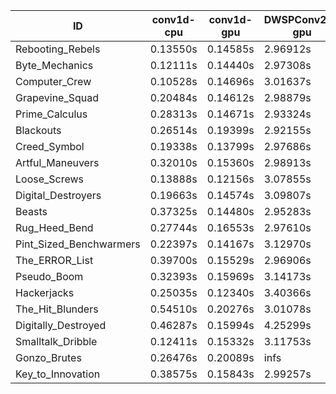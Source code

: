 |ID|conv1d-cpu|conv1d-gpu|DWSPConv2D-gpu|gemm-gpu|avg|
|-|-|-|-|-|-|
|Rebooting_Rebels|0.13550s|0.14585s|2.96912s|1.71781s|1.24207s|
|Byte_Mechanics|0.12111s|0.14440s|2.97308s|1.80905s|1.26191s|
|Computer_Crew|0.10528s|0.14696s|3.01637s|1.79346s|1.26552s|
|Grapevine_Squad|0.20484s|0.14612s|2.98879s|1.73617s|1.26898s|
|Prime_Calculus|0.28313s|0.14671s|2.93324s|1.71958s|1.27067s|
|Blackouts|0.26514s|0.19399s|2.92155s|1.71076s|1.27286s|
|Creed_Symbol|0.19338s|0.13799s|2.97686s|1.82031s|1.28214s|
|Artful_Maneuvers|0.32010s|0.15360s|2.98913s|1.73120s|1.29851s|
|Loose_Screws|0.13888s|0.12156s|3.07855s|1.89950s|1.30962s|
|Digital_Destroyers|0.19663s|0.14574s|3.09807s|1.93038s|1.34270s|
|Beasts|0.37325s|0.14480s|2.95283s|1.91646s|1.34684s|
|Rug_Heed_Bend|0.27744s|0.16553s|2.97610s|1.99755s|1.35416s|
|Pint_Sized_Benchwarmers|0.22397s|0.14167s|3.12970s|1.93936s|1.35868s|
|The_ERROR_List|0.39700s|0.15529s|2.96906s|1.93423s|1.36389s|
|Pseudo_Boom|0.32393s|0.15969s|3.14173s|1.95054s|1.39397s|
|Hackerjacks|0.25035s|0.12340s|3.40366s|1.97102s|1.43711s|
|The_Hit_Blunders|0.54510s|0.20276s|3.01078s|1.99530s|1.43849s|
|Digitally_Destroyed|0.46287s|0.15994s|4.25299s|2.58835s|1.86604s|
|Smalltalk_Dribble|0.12411s|0.15332s|3.11753s|4.42732s|1.95557s|
|Gonzo_Brutes|0.26476s|0.20089s|infs|1.96040s|infs|
|Key_to_Innovation|0.38575s|0.15843s|2.99257s|infs|infs|
